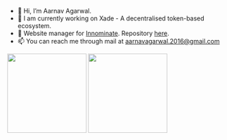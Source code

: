 - 👋  Hi, I’m Aarnav Agarwal.
- 🌱  I am currently working on Xade - A decentralised token-based ecosystem. 
- 📜  Website manager for [Innominate](https://the-innominate-newsletter.github.io/). Repository [here](https://github.com/Aarnavv/Innominate-React).
- 📫  You can reach me through mail at aarnavagarwal.2016@gmail.com


<img height="180em" src="https://github-readme-stats.vercel.app/api/top-langs/?username=Aarnavv&layout=compact&theme=github_dark&custom_title=My%20Top%20Languages&hide_border=true"/>

<img height="180em" src="https://github-readme-stats.vercel.app/api?username=Aarnavv&count_private=true&show_icons=true&theme=github_dark&include_all_commits=true&custom_title=My%20GitHub%20Stats&hide_border=true"/>
